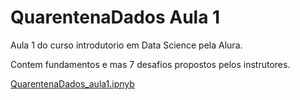 # QuarentenaDados Aula 1

Aula 1 do curso introdutorio em Data Science pela Alura.

Contem fundamentos e mas 7 desafios propostos pelos instrutores.

[QuarentenaDados_aula1.ipnyb](/QuarentenaDados_aula1.ipynb)

